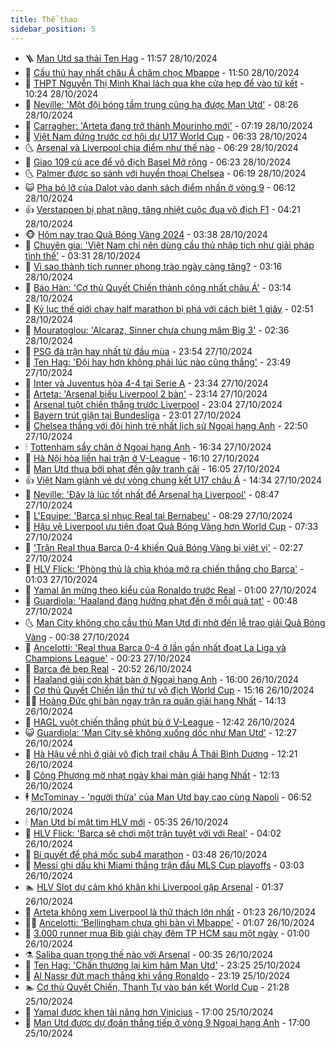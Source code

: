 ```yaml
---
title: Thể thao
sidebar_position: 5
---
```


<!-- vnexpress-the-thao:START -->
- 🪜 [Man Utd sa thải Ten Hag](https://vnexpress.net/man-utd-sa-thai-ten-hag-4809477.html) - 11:57 28/10/2024
- 🦩 [Cầu thủ hay nhất châu Á châm chọc Mbappe](https://vnexpress.net/cau-thu-hay-nhat-chau-a-cham-choc-mbappe-4809277.html) - 11:50 28/10/2024
- 🧰 [THPT Nguyễn Thị Minh Khai lách qua khe cửa hẹp để vào tứ kết](https://vnexpress.net/thpt-nguyen-thi-minh-khai-lach-qua-khe-cua-hep-de-vao-tu-ket-4809450.html) - 10:24 28/10/2024
- 🤗 [Neville: &#39;Một đội bóng tầm trung cũng hạ được Man Utd&#39;](https://vnexpress.net/neville-mot-doi-bong-tam-trung-cung-ha-duoc-man-utd-4809402.html) - 08:26 28/10/2024
- 🥳 [Carragher: &#39;Arteta đang trở thành Mourinho mới&#39;](https://vnexpress.net/carragher-arteta-dang-tro-thanh-mourinho-moi-4809322.html) - 07:19 28/10/2024
- 🦣 [Việt Nam đứng trước cơ hội dự U17 World Cup](https://vnexpress.net/viet-nam-dung-truoc-co-hoi-du-u17-world-cup-4809298.html) - 06:33 28/10/2024
- 🌜 [Arsenal và Liverpool chia điểm như thế nào](https://vnexpress.net/arsenal-va-liverpool-chia-diem-nhu-the-nao-4809265.html) - 06:29 28/10/2024
- 🫶 [Giao 109 cú ace để vô địch Basel Mở rộng](https://vnexpress.net/giao-109-cu-ace-de-vo-dich-basel-mo-rong-4809296.html) - 06:23 28/10/2024
- 🌜 [Palmer được so sánh với huyền thoại Chelsea](https://vnexpress.net/palmer-duoc-so-sanh-voi-huyen-thoai-chelsea-4809194.html) - 06:19 28/10/2024
- 😺 [Pha bỏ lỡ của Dalot vào danh sách điểm nhấn ở vòng 9](https://vnexpress.net/pha-bo-lo-cua-dalot-vao-danh-sach-diem-nhan-o-vong-9-4809218.html) - 06:12 28/10/2024
- 👍 [Verstappen bị phạt nặng, tăng nhiệt cuộc đua vô địch F1](https://vnexpress.net/verstappen-bi-phat-nang-tang-nhiet-cuoc-dua-vo-dich-f1-4809223.html) - 04:21 28/10/2024
- 🐵 [Hôm nay trao Quả Bóng Vàng 2024](https://vnexpress.net/hom-nay-trao-qua-bong-vang-2024-4809167.html) - 03:38 28/10/2024
- 💫 [Chuyên gia: &#39;Việt Nam chỉ nên dùng cầu thủ nhập tịch như giải pháp tình thế&#39;](https://vnexpress.net/chuyen-gia-viet-nam-chi-nen-dung-cau-thu-nhap-tich-nhu-giai-phap-tinh-the-4808537.html) - 03:31 28/10/2024
- 🦆 [Vì sao thành tích runner phong trào ngày càng tăng?](https://vnexpress.net/vi-sao-thanh-tich-runner-phong-trao-ngay-cang-tang-4808127.html) - 03:16 28/10/2024
- 🙉 [Báo Hàn: &#39;Cơ thủ Quyết Chiến thành công nhất châu Á&#39;](https://vnexpress.net/bao-han-co-thu-quyet-chien-thanh-cong-nhat-chau-a-4809112.html) - 03:14 28/10/2024
- 📝 [Kỷ lục thế giới chạy half marathon bị phá với cách biệt 1 giây](https://vnexpress.net/ky-luc-the-gioi-chay-half-marathon-bi-pha-voi-cach-biet-1-giay-4809080.html) - 02:51 28/10/2024
- 💯 [Mouratoglou: &#39;Alcaraz, Sinner chưa chung mâm Big 3&#39;](https://vnexpress.net/mouratoglou-alcaraz-sinner-chua-chung-mam-big-3-4809133.html) - 02:36 28/10/2024
- 🌈 [PSG đá trận hay nhất từ đầu mùa](https://vnexpress.net/psg-da-tran-hay-nhat-tu-dau-mua-4809115.html) - 23:54 27/10/2024
- 🦩 [Ten Hag: &#39;Đội hay hơn không phải lúc nào cũng thắng&#39;](https://vnexpress.net/ten-hag-doi-hay-hon-khong-phai-luc-nao-cung-thang-4809113.html) - 23:49 27/10/2024
- 🐲 [Inter và Juventus hòa 4-4 tại Serie A](https://vnexpress.net/inter-va-juventus-hoa-4-4-tai-serie-a-4809110.html) - 23:34 27/10/2024
- 🌁 [Arteta: &#39;Arsenal biếu Liverpool 2 bàn&#39;](https://vnexpress.net/arteta-arsenal-bieu-liverpool-2-ban-4809109.html) - 23:14 27/10/2024
- 💯 [Arsenal tuột chiến thắng trước Liverpool](https://vnexpress.net/arsenal-tuot-chien-thang-truoc-liverpool-4809102.html) - 23:04 27/10/2024
- 🌝 [Bayern trút giận tại Bundesliga](https://vnexpress.net/bayern-trut-gian-tai-bundesliga-4809105.html) - 23:01 27/10/2024
- 🤖 [Chelsea thắng với đội hình trẻ nhất lịch sử Ngoại hạng Anh](https://vnexpress.net/chelsea-thang-voi-doi-hinh-tre-nhat-lich-su-ngoai-hang-anh-4809104.html) - 22:50 27/10/2024
- 🕯 [Tottenham sẩy chân ở Ngoại hạng Anh](https://vnexpress.net/tottenham-say-chan-o-ngoai-hang-anh-4809093.html) - 16:34 27/10/2024
- 🧰 [Hà Nội hòa liền hai trận ở V-League](https://vnexpress.net/ha-noi-hoa-lien-hai-tran-o-v-league-4809085.html) - 16:10 27/10/2024
- 🥳 [Man Utd thua bởi phạt đền gây tranh cãi](https://vnexpress.net/man-utd-thua-boi-phat-den-gay-tranh-cai-4809078.html) - 16:05 27/10/2024
- 👍 [Việt Nam giành vé dự vòng chung kết U17 châu Á](https://vnexpress.net/viet-nam-gianh-ve-du-vong-chung-ket-u17-chau-a-4809076.html) - 14:34 27/10/2024
- 💪 [Neville: &#39;Đây là lúc tốt nhất để Arsenal hạ Liverpool&#39;](https://vnexpress.net/neville-day-la-luc-tot-nhat-de-arsenal-ha-liverpool-4809031.html) - 08:47 27/10/2024
- 👹 [L&#39;Equipe: &#39;Barca sỉ nhục Real tại Bernabeu&#39;](https://vnexpress.net/l-equipe-barca-si-nhuc-real-tai-bernabeu-4808994.html) - 08:29 27/10/2024
- 🧰 [Hậu vệ Liverpool ưu tiên đoạt Quả Bóng Vàng hơn World Cup](https://vnexpress.net/hau-ve-liverpool-uu-tien-doat-qua-bong-vang-hon-world-cup-4809016.html) - 07:33 27/10/2024
- 🚀 [&#39;Trận Real thua Barca 0-4 khiến Quả Bóng Vàng bị việt vị&#39;](https://vnexpress.net/tran-real-thua-barca-0-4-khien-qua-bong-vang-bi-viet-vi-4808922.html) - 02:27 27/10/2024
- 🎃 [HLV Flick: &#39;Phòng thủ là chìa khóa mở ra chiến thắng cho Barca&#39;](https://vnexpress.net/hlv-flick-phong-thu-la-chia-khoa-mo-ra-chien-thang-cho-barca-4808899.html) - 01:03 27/10/2024
- 🧰 [Yamal ăn mừng theo kiểu của Ronaldo trước Real](https://vnexpress.net/yamal-an-mung-theo-kieu-cua-ronaldo-truoc-real-4808909.html) - 01:00 27/10/2024
- 👀 [Guardiola: &#39;Haaland đáng hưởng phạt đền ở mỗi quả tạt&#39;](https://vnexpress.net/guardiola-haaland-dang-huong-phat-den-o-moi-qua-tat-4808896.html) - 00:48 27/10/2024
- 🌜 [Man City không cho cầu thủ Man Utd đi nhờ đến lễ trao giải Quả Bóng Vàng](https://vnexpress.net/man-city-khong-cho-cau-thu-man-utd-di-nho-den-le-trao-giai-qua-bong-vang-4808897.html) - 00:38 27/10/2024
- 🫶 [Ancelotti: &#39;Real thua Barca 0-4 ở lần gần nhất đoạt La Liga và Champions League&#39;](https://vnexpress.net/ancelotti-real-thua-barca-0-4-o-lan-gan-nhat-doat-la-liga-va-champions-league-4808904.html) - 00:23 27/10/2024
- 🦄 [Barca đè bẹp Real](https://vnexpress.net/barca-de-bep-real-4808887.html) - 20:52 26/10/2024
- 🥳 [Haaland giải cơn khát bàn ở Ngoại hạng Anh](https://vnexpress.net/haaland-giai-con-khat-ban-o-ngoai-hang-anh-4808874.html) - 16:00 26/10/2024
- 🐲 [Cơ thủ Quyết Chiến lần thứ tư vô địch World Cup](https://vnexpress.net/co-thu-quyet-chien-lan-thu-tu-vo-dich-world-cup-4808871.html) - 15:16 26/10/2024
- 🧑‍🏫 [Hoàng Đức ghi bàn ngay trận ra quân giải hạng Nhất](https://vnexpress.net/hoang-duc-ghi-ban-ngay-tran-ra-quan-giai-hang-nhat-4808851.html) - 14:13 26/10/2024
- 🤔 [HAGL vuột chiến thắng phút bù ở V-League](https://vnexpress.net/hagl-vuot-chien-thang-phut-bu-o-v-league-4808847.html) - 12:42 26/10/2024
- 😺 [Guardiola: &#39;Man City sẽ không xuống dốc như Man Utd&#39;](https://vnexpress.net/guardiola-man-city-se-khong-xuong-doc-nhu-man-utd-4808744.html) - 12:27 26/10/2024
- 💪 [Hà Hậu về nhì ở giải vô địch trail châu Á Thái Bình Dương](https://vnexpress.net/ha-hau-ve-nhi-o-giai-vo-dich-trail-chau-a-thai-binh-duong-4808844.html) - 12:21 26/10/2024
- 💼 [Công Phượng mờ nhạt ngày khai màn giải hạng Nhất](https://vnexpress.net/cong-phuong-mo-nhat-ngay-khai-man-giai-hang-nhat-4808842.html) - 12:13 26/10/2024
- 🕴 [McTominay - &#39;người thừa&#39; của Man Utd bay cao cùng Napoli](https://vnexpress.net/mctominay-nguoi-thua-cua-man-utd-bay-cao-cung-napoli-4807058.html) - 06:52 26/10/2024
- 🕯 [Man Utd bí mật tìm HLV mới](https://vnexpress.net/man-utd-bi-mat-tim-hlv-moi-4808700.html) - 05:35 26/10/2024
- 📝 [HLV Flick: &#39;Barca sẽ chơi một trận tuyệt vời với Real&#39;](https://vnexpress.net/hlv-flick-barca-se-choi-mot-tran-tuyet-voi-voi-real-4808650.html) - 04:02 26/10/2024
- 🧐 [Bí quyết để phá mốc sub4 marathon](https://vnexpress.net/bi-quyet-de-pha-moc-sub4-marathon-4808350.html) - 03:48 26/10/2024
- 🙉 [Messi ghi dấu khi Miami thắng trận đầu MLS Cup playoffs](https://vnexpress.net/messi-ghi-dau-khi-miami-thang-tran-dau-mls-cup-playoffs-4808690.html) - 03:03 26/10/2024
- 🏊 [HLV Slot dự cảm khó khăn khi Liverpool gặp Arsenal](https://vnexpress.net/hlv-slot-du-cam-kho-khan-khi-liverpool-gap-arsenal-4804817.html) - 01:37 26/10/2024
- 🌊 [Arteta không xem Liverpool là thử thách lớn nhất](https://vnexpress.net/arteta-khong-xem-liverpool-la-thu-thach-lon-nhat-4808095.html) - 01:23 26/10/2024
- 👨‍🏫 [Ancelotti: &#39;Bellingham chưa ghi bàn vì Mbappe&#39;](https://vnexpress.net/ancelotti-bellingham-chua-ghi-ban-vi-mbappe-4808173.html) - 01:07 26/10/2024
- 🥷 [3.000 runner mua Bib giải chạy đêm TP HCM sau một ngày](https://vnexpress.net/3-000-runner-mua-bib-giai-chay-dem-tp-hcm-sau-mot-ngay-4808444.html) - 01:00 26/10/2024
- ⚗️ [Saliba quan trọng thế nào với Arsenal](https://vnexpress.net/saliba-quan-trong-the-nao-voi-arsenal-4808316.html) - 00:35 26/10/2024
- 🌮 [Ten Hag: &#39;Chấn thương lại kìm hãm Man Utd&#39;](https://vnexpress.net/ten-hag-chan-thuong-lai-kim-ham-man-utd-4808629.html) - 23:25 25/10/2024
- 🤩 [Al Nassr đứt mạch thắng khi vắng Ronaldo](https://vnexpress.net/al-nassr-dut-mach-thang-khi-vang-ronaldo-4808626.html) - 23:19 25/10/2024
- 🏊 [Cơ thủ Quyết Chiến, Thanh Tự vào bán kết World Cup](https://vnexpress.net/co-thu-quyet-chien-thanh-tu-vao-ban-ket-world-cup-4808624.html) - 21:28 25/10/2024
- 🐎 [Yamal được khen tài năng hơn Vinicius](https://vnexpress.net/yamal-duoc-khen-tai-nang-hon-vinicius-4808599.html) - 17:00 25/10/2024
- 💫 [Man Utd được dự đoán thắng tiếp ở vòng 9 Ngoại hạng Anh](https://vnexpress.net/man-utd-duoc-du-doan-thang-tiep-o-vong-9-ngoai-hang-anh-4808298.html) - 17:00 25/10/2024<!-- vnexpress-the-thao:END -->
